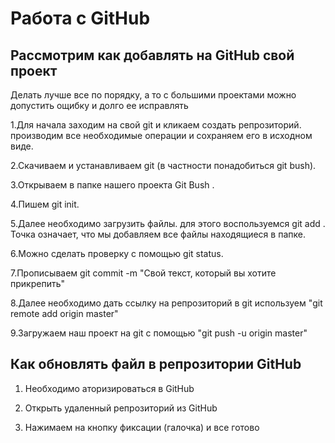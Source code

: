 # Работа с GitHub

## Рассмотрим как добавлять на GitHub свой проект
Делать лучше все по порядку, а то с большими проектами можно допустить ощибку и долго ее исправлять

1.Для начала заходим на свой git и кликаем создать репрозиторий.
производим все необходимые операции и сохраняем его в исходном виде.

2.Скачиваем и устанавливаем git (в частности понадобиться git bush).

3.Открываем в папке нашего проекта Git Bush .

4.Пишем git init.

5.Далее необходимо загрузить файлы. для этого воспользуемся git add .
Точка означает, что мы добавляем все файлы находящиеся в папке.

6.Можно сделать проверку с помощью git status.

7.Прописываем git commit -m "Свой текст, который вы хотите прикрепить"

8.Далее необходимо дать ссылку на репрозиторий в git
    используем "git remote add origin master"

9.Загружаем наш проект на git с помощью "git push -u origin master"

## Как обновлять файл в репрозитории GitHub

1. Необходимо аторизироваться в GitHub 

2. Открыть удаленный репрозиторий из GitHub

3. Нажимаем на кнопку фиксации (галочка) и все готово